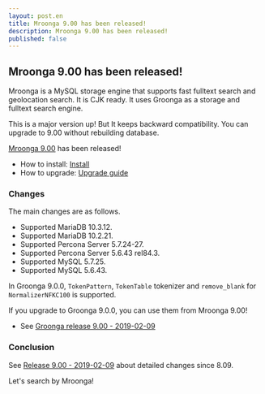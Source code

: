 ```yaml
---
layout: post.en
title: Mroonga 9.00 has been released!
description: Mroonga 9.00 has been released!
published: false
---
```


## Mroonga 9.00 has been released!

Mroonga is a MySQL storage engine that supports fast fulltext search
and geolocation search. It is CJK ready. It uses Groonga as a storage
and fulltext search engine.

This is a major version up! But It keeps backward compatibility.
You can upgrade to 9.00 without rebuilding database.

[Mroonga 9.00](/docs/news.html#release-9-00) has been released!

* How to install: [Install](/docs/install.html)
* How to upgrade: [Upgrade guide](/docs/upgrade.html)

### Changes

The main changes are as follows.

  * Supported MariaDB 10.3.12.
  * Supported MariaDB 10.2.21.
  * Supported Percona Server 5.7.24-27.
  * Supported Percona Server 5.6.43 rel84.3.
  * Supported MySQL 5.7.25.
  * Supported MySQL 5.6.43.

In Groonga 9.0.0, `TokenPattern`, `TokenTable` tokenizer and `remove_blank` for `NormalizerNFKC100` is supported.

If you upgrade to Groonga 9.0.0, you can use them from Mroonga 9.00!

* See [Groonga release 9.00 - 2019-02-09](http://groonga.org/docs/news.html#release-9-0-0-2019-02-09)

### Conclusion

See [Release 9.00 - 2019-02-09](/docs/news.html#release-9-00) about detailed changes since 8.09.

Let's search by Mroonga!
